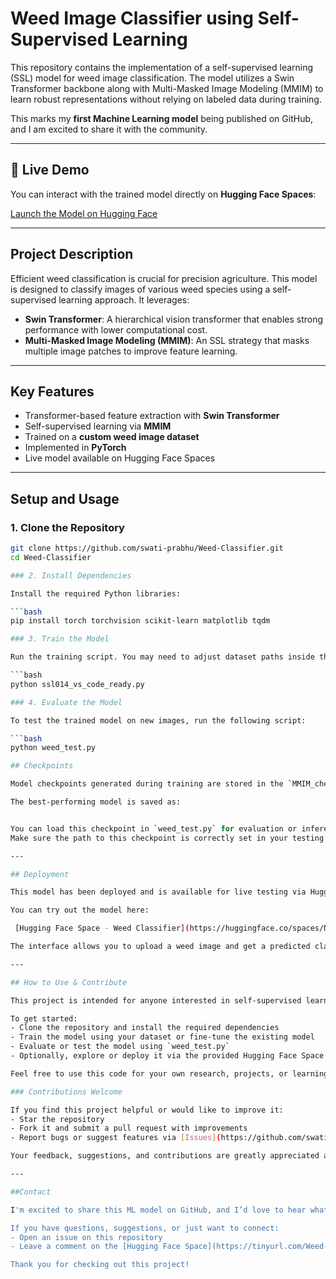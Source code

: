 # Weed Image Classifier using Self-Supervised Learning

This repository contains the implementation of a self-supervised learning (SSL) model for weed image classification. The model utilizes a Swin Transformer backbone along with Multi-Masked Image Modeling (MMIM) to learn robust representations without relying on labeled data during training.

This marks my **first Machine Learning model** being published on GitHub, and I am excited to share it with the community.

---

## 🔗 Live Demo

You can interact with the trained model directly on **Hugging Face Spaces**:

 [Launch the Model on Hugging Face](https://tinyurl.com/Weed-Classifier)

---

##  Project Description

Efficient weed classification is crucial for precision agriculture. This model is designed to classify images of various weed species using a self-supervised learning approach. It leverages:
- **Swin Transformer**: A hierarchical vision transformer that enables strong performance with lower computational cost.
- **Multi-Masked Image Modeling (MMIM)**: An SSL strategy that masks multiple image patches to improve feature learning.

---

##  Key Features

-  Transformer-based feature extraction with **Swin Transformer**
-  Self-supervised learning via **MMIM**
-  Trained on a **custom weed image dataset**
-  Implemented in **PyTorch**
-  Live model available on Hugging Face Spaces

---

##  Setup and Usage

### 1. Clone the Repository
```bash
git clone https://github.com/swati-prabhu/Weed-Classifier.git
cd Weed-Classifier

### 2. Install Dependencies

Install the required Python libraries:

```bash
pip install torch torchvision scikit-learn matplotlib tqdm

### 3. Train the Model

Run the training script. You may need to adjust dataset paths inside the script.

```bash
python ssl014_vs_code_ready.py

### 4. Evaluate the Model

To test the trained model on new images, run the following script:

```bash
python weed_test.py

## Checkpoints

Model checkpoints generated during training are stored in the `MMIM_checkpoints/` directory.

The best-performing model is saved as:


You can load this checkpoint in `weed_test.py` for evaluation or inference.  
Make sure the path to this checkpoint is correctly set in your testing script.

---

## Deployment

This model has been deployed and is available for live testing via Hugging Face Spaces.

You can try out the model here:

 [Hugging Face Space - Weed Classifier](https://huggingface.co/spaces/NagashreePai/Weed_Classifier)

The interface allows you to upload a weed image and get a predicted class based on the trained model.

---

## How to Use & Contribute

This project is intended for anyone interested in self-supervised learning, plant disease detection, or real-world applications of transformers in agriculture.

To get started:
- Clone the repository and install the required dependencies
- Train the model using your dataset or fine-tune the existing model
- Evaluate or test the model using `weed_test.py`
- Optionally, explore or deploy it via the provided Hugging Face Space

Feel free to use this code for your own research, projects, or learning!

### Contributions Welcome

If you find this project helpful or would like to improve it:
- Star the repository
- Fork it and submit a pull request with improvements
- Report bugs or suggest features via [Issues](https://github.com/swati-prabhu/Weed-Classifier/issues)

Your feedback, suggestions, and contributions are greatly appreciated and encouraged!

---

##Contact

I'm excited to share this ML model on GitHub, and I’d love to hear what you think!

If you have questions, suggestions, or just want to connect:
- Open an issue on this repository
- Leave a comment on the [Hugging Face Space](https://tinyurl.com/Weed-Classifier)

Thank you for checking out this project!


